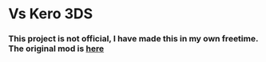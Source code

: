 # Vs Kero 3DS

### This project is not official, I have made this in my own freetime. The original mod is [here](https://twitter.com/Ghospel_ghost/status/1687643751869489153)